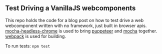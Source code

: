 ## Test Driving a VanillaJS webcomponents

This repo holds the code for a blog post on how to test drive a web webcomponent
written with no framework, just built in browser apis. [mocha-headless-chrome]() is
used to bring [puppeteer]() and [mocha]() together. [webpack]() is used for building.

To run tests: `npm test`
